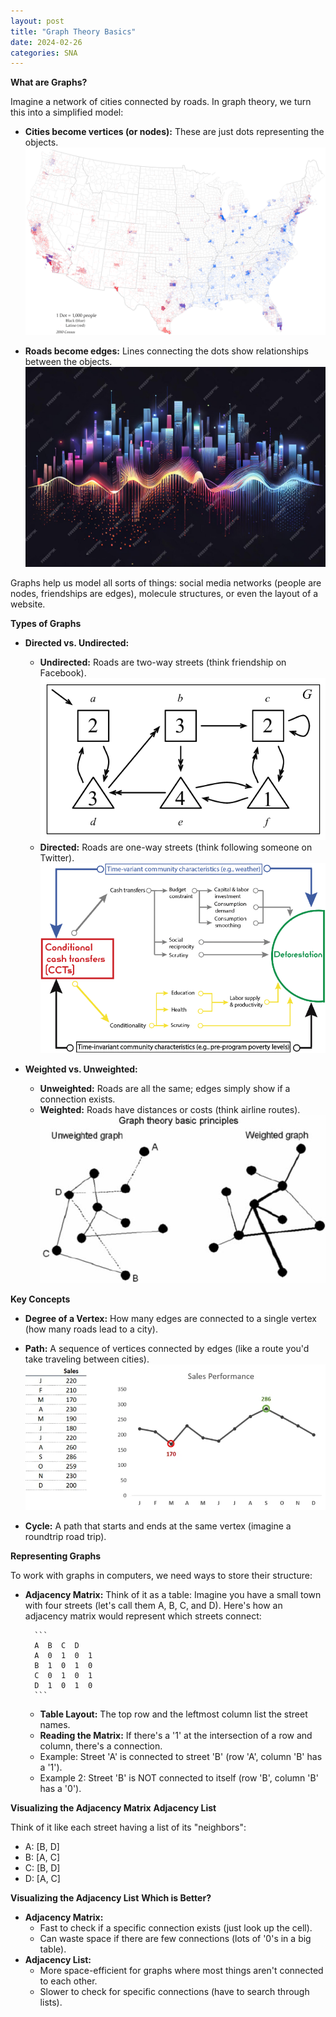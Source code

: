 ```yaml
---
layout: post
title: "Graph Theory Basics"
date: 2024-02-26
categories: SNA
---
```


**What are Graphs?**

Imagine a network of cities connected by roads. In graph theory, we turn this into a simplified model:

* **Cities become vertices (or nodes):** These are just dots representing the objects.
![Alt text for the image](/assets/images/dots.png)

* **Roads become edges:**  Lines connecting the dots show relationships between the objects.
![Alt text for the image](/assets/images/city.jpg)

Graphs help us model all sorts of things: social media networks (people are nodes, friendships are edges), molecule structures, or even the layout of a website.

**Types of Graphs**

* **Directed vs. Undirected:**
    * **Undirected:** Roads are two-way streets (think friendship on Facebook). 
    ![Alt text for the image](/assets/images/undirected.png)
    * **Directed:** Roads are one-way streets (think following someone on Twitter).
    ![Alt text for the image](/assets/images/directed.png)

* **Weighted vs. Unweighted:**
    * **Unweighted:** Roads are all the same; edges simply show if a connection exists.
    * **Weighted:** Roads have distances or costs (think airline routes).
   ![Alt text for the image](/assets/images/unandweighted.png)

**Key Concepts**

* **Degree of a Vertex:** How many edges are connected to a single vertex (how many roads lead to a city).

* **Path:** A sequence of vertices connected by edges (like a route you'd take traveling between cities).
![Alt text for the image](/assets/images/seriesdots.webp)

* **Cycle:** A path that starts and ends at the same vertex (imagine a roundtrip road trip).

**Representing Graphs**

To work with graphs in computers, we need ways to store their structure:

* **Adjacency Matrix:** Think of it as a table:
    Imagine you have a small town with four streets (let's call them A, B, C, and D). Here's how an adjacency matrix would represent which streets connect:

        ```
        A  B  C  D
        A  0  1  0  1
        B  1  0  1  0
        C  0  1  0  1
        D  1  0  1  0 
        ```

    * **Table Layout:** The top row and the leftmost column list the street names.
    * **Reading the Matrix:** If there's a '1' at the intersection of a row and column, there's a connection.
    * Example: Street 'A' is connected to street 'B' (row 'A', column 'B' has a '1').
    * Example 2: Street 'B' is NOT connected to itself (row 'B', column 'B' has a '0').


**Visualizing the Adjacency Matrix**
**Adjacency List**

Think of it like each street having a list of its "neighbors":

* A: [B, D] 
* B: [A, C]
* C: [B, D]
* D: [A, C]

**Visualizing the Adjacency List**
**Which is Better?**

* **Adjacency Matrix:**
    * Fast to check if a specific connection exists (just look up the cell).
    * Can waste space if there are few connections (lots of '0's in a big table).
* **Adjacency List:** 
    * More space-efficient for graphs where most things aren't connected to each other.
    * Slower to check for specific connections (have to search through lists).
   